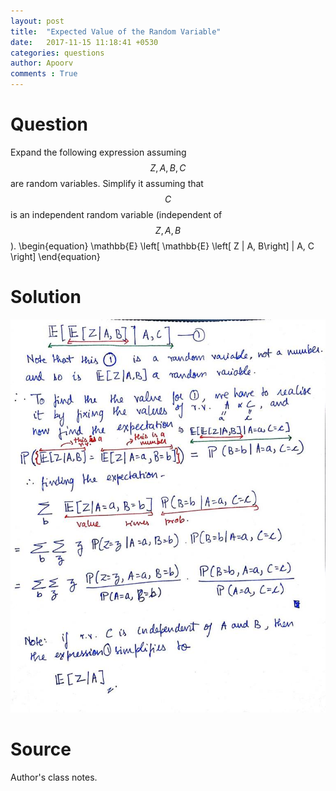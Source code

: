 ```yaml
---
layout: post
title:  "Expected Value of the Random Variable"
date:   2017-11-15 11:18:41 +0530
categories: questions
author: Apoorv
comments : True
---
```

# Question
Expand the following expression assuming $$ Z, A, B, C $$ are random variables. Simplify it assuming that $$ C $$ is an independent random variable (independent of $$ Z, A, B $$).
\begin{equation}
\mathbb{E} \left[ \mathbb{E} \left[ Z | A, B\right] | A, C \right]
\end{equation}

# Solution
![Solution](/images/expected-value.jpg)

# Source
Author's class notes.
